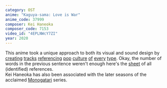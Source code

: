 ```yaml
---
category: OST
anime: "Kaguya-sama: Love is War"
anime_code: 37999
composer: Kei Haneoka
composer_code: 7153
video_id: "4EPLNWcY7ZI"
year: 2020
---
```

This anime took a unique approach to both its visual and sound design by <a href="https://youtu.be/ehlqPLXuX_I">creating</a> <a href="https://youtu.be/GUT6keBKxVs">tracks</a> <a href="https://youtu.be/fbtX1yGlzkQ">referencing</a> <a href="https://youtu.be/vbG1TH6O9mA">pop</a> <a href="https://youtu.be/IX0j1nSMV34">culture</a> <a href="https://youtu.be/pQ59mCsFYRc">of</a> <a href="https://youtu.be/qN8r_Fm476A">every</a> <a href="https://youtu.be/y5p5qQz8tkg">type</a>. Okay, the number of words in the previous sentence weren't enough here's the <a href="https://docs.google.com/spreadsheets/d/16TjWklhIXUbNXU7fERHWiGT-QfZI0_YpfQL9vZqJOSo/edit?gid=982926166#gid=982926166">sheet</a> of all (identified) references.
<br>
Kei Haneoka has also been associated with the later seasons of the acclaimed <a href="https://myanimelist.net/anime/31181">Monogatari</a> series.